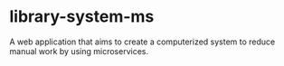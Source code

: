 # library-system-ms
A web application that aims to create a computerized system to reduce manual work by using microservices.
